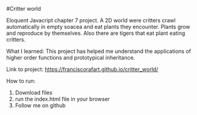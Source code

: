 #Critter world

Eloquent Javacript chapter 7 project. A 2D world were critters crawl automatically in empty soacea and eat plants they encounter. Plants grow and reproduce by themselves. Also there are tigers that eat plant eating critters.

What I learned:
This project has helped me understand the applications of higher order functions and prototypical inheritance.

Link to project: https://franciscorafart.github.io/critter_world/

How to run:
1. Download files
2. run the index.html file in your browser
3. Follow me on github
